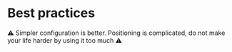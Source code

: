 # Best practices

⚠️ Simpler configuration is better. Positioning is complicated, do not make your life harder by using it too much ⚠️

